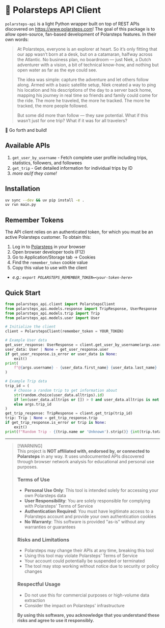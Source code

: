 # 🧭 Polarsteps API Client

`polarsteps-api` is a light Python wrapper built on top of REST APIs discovered on https://www.polarsteps.com! The goal of this package is to allow open-source, fan-based development of Polarsteps features. In their own words:

> At Polarsteps, everyone is an explorer at heart. So it’s only fitting that our app wasn’t born at a desk, but on a catamaran, halfway across the Atlantic. No business plan, no boardroom — just Niek, a Dutch adventurer with a vision, a bit of technical know-how, and nothing but open water as far as the eye could see.
>
> The idea was simple: capture the adventure and let others follow along. Armed with a basic satellite setup, Niek created a way to ping his location and his descriptions of the day to a server back home, mapping his journey in real time so friends and family could come for the ride.
The more he traveled, the more he tracked. The more he tracked, the more people followed.
>
> But some did more than follow — they saw potential. What if this wasn’t just for one trip? What if it was for all travelers?

🧭 Go forth and build!

## Available APIs
1. `get_user_by_username` - Fetch complete user profile including trips, statistics, followers, and followees
2. `get_trip` - Get detailed information for individual trips by ID
3. _more as/if they come!_

## Installation
```bash
uv sync --dev && uv pip install -e .
uv run main.py
```

## Remember Tokens
The API client relies on an authenticated token, for which you must be an active Polarsteps customer. To obtain this:
1. Log in to [Polarsteps](https://www.polarsteps.com/) in your browser
2. Open browser developer tools (F12)
3. Go to Application/Storage tab → Cookies
4. Find the `remember_token` cookie value
5. Copy this value to use with the client
  - _e.g.: `export POLARSTEPS_REMEMBER_TOKEN=<your-token-here>`_

## Quick Start
```python
from polarsteps_api.client import PolarstepsClient
from polarsteps_api.models.response import TripResponse, UserResponse
from polarsteps_api.models.trip import Trip
from polarsteps_api.models.user import User

# Initialize the client
client = PolarstepsClient(remember_token = YOUR_TOKEN)

# Example User data
get_user_response: UserResponse = client.get_user_by_username(args.username)
user_data: User | None = get_user_response.user
if get_user_response.is_error or user_data is None:
    exit()
print(
    f"@{args.username} - {user_data.first_name} {user_data.last_name} [{user_data.country_count} countries / {int(user_data.stats.km_count):,}km]"
)

# Example Trip data
trip_id = (
    # Choose a random trip to get information about
    str(random.choice(user_data.alltrips).id)
    if len(user_data.alltrips or []) > 0 and user_data.alltrips is not None
    else args.trip_id
)
get_trip_response: TripResponse = client.get_trip(trip_id)
trip: Trip | None = get_trip_response.trip
if get_trip_response.is_error or trip is None:
    exit()
print(f"Random Trip - {(trip.name or 'Unknown').strip()} {int(trip.total_km):,}km")  # type: ignore
```

---

> [!WARNING]\
> This project is **NOT affiliated with, endorsed by, or connected to Polarsteps** in any way. It uses undocumented APIs discovered through browser network analysis for educational and personal use purposes.
> ### Terms of Use
> - **Personal Use Only**: This tool is intended solely for accessing your own Polarsteps data
> - **User Responsibility**: You are solely responsible for complying with Polarsteps' Terms of Service
> - **Authentication Required**: You must have legitimate access to a Polarsteps account and provide your own authentication cookies
> - **No Warranty**: This software is provided "as-is" without any warranties or guarantees
>
> ### Risks and Limitations
> - Polarsteps may change their APIs at any time, breaking this tool
> - Using this tool may violate Polarsteps' Terms of Service
> - Your account could potentially be suspended or terminated
> - The tool may stop working without notice due to security or policy changes
>
> ### Respectful Usage
> - Do not use this for commercial purposes or high-volume data extraction
> - Consider the impact on Polarsteps' infrastructure
>
> **By using this software, you acknowledge that you understand these risks and agree to use it responsibly.**
